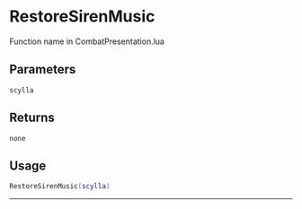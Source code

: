 # RestoreSirenMusic
Function name in CombatPresentation.lua
## Parameters
`scylla`
## Returns
`none`
## Usage
```lua
RestoreSirenMusic(scylla)
```
---
